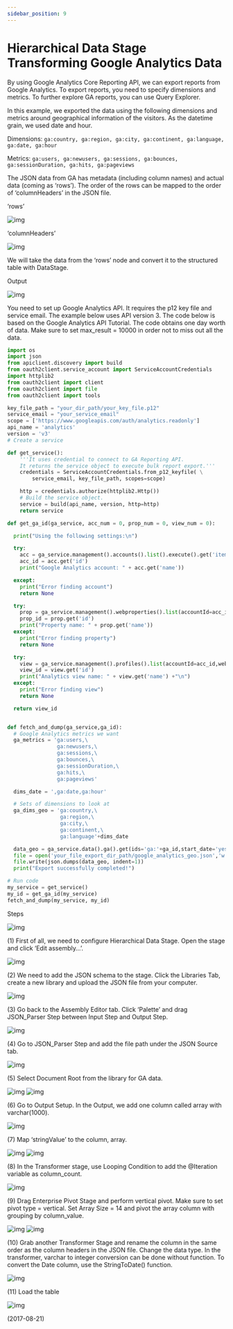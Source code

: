 ```yaml
---
sidebar_position: 9
---
```


# Hierarchical Data Stage Transforming Google Analytics Data

By using Google Analytics Core Reporting API, we can export reports from Google Analytics. To export reports, you need to specify dimensions and metrics. To further explore GA reports, you can use Query Explorer.

In this example, we exported the data using the following dimensions and metrics around geographical information of the visitors. As the datetime grain, we used date and hour.

Dimensions: `ga:country, ga:region, ga:city, ga:continent, ga:language, ga:date, ga:hour`

Metrics: `ga:users, ga:newusers, ga:sessions, ga:bounces, ga:sessionDuration, ga:hits, ga:pageviews`

The JSON data from GA has metadata (including column names) and actual data (coming as ‘rows’). The order of the rows can be mapped to the order of ‘columnHeaders’ in the JSON file.

‘rows’

![img](./img/9/img-1.webp)

‘columnHeaders’

![img](./img/9/img-2.webp)

We will take the data from the ‘rows’ node and convert it to the structured table with DataStage.

Output

![img](./img/9/img-3.webp)

You need to set up Google Analytics API. It requires the p12 key file and service email. The example below uses API version 3. The code below is based on the Google Analytics API Tutorial. The code obtains one day worth of data. Make sure to set max_result = 10000 in order not to miss out all the data.

```python
import os
import json
from apiclient.discovery import build
from oauth2client.service_account import ServiceAccountCredentials
import httplib2
from oauth2client import client
from oauth2client import file
from oauth2client import tools

key_file_path = "your_dir_path/your_key_file.p12"
service_email = "your_service_email"
scope = ['https://www.googleapis.com/auth/analytics.readonly']
api_name = 'analytics'
version = 'v3'
# Create a service

def get_service():
    '''It uses credential to connect to GA Reporting API.
    It returns the service object to execute bulk report export.'''
    credentials = ServiceAccountCredentials.from_p12_keyfile( \
        service_email, key_file_path, scopes=scope)

    http = credentials.authorize(httplib2.Http())
    # Build the service object.
    service = build(api_name, version, http=http)
    return service

def get_ga_id(ga_service, acc_num = 0, prop_num = 0, view_num = 0):

  print("Using the following settings:\n")

  try:
    acc = ga_service.management().accounts().list().execute().get('items')[acc_num]
    acc_id = acc.get('id')
    print("Google Analytics account: " + acc.get('name'))

  except:
    print("Error finding account")
    return None

  try:
    prop = ga_service.management().webproperties().list(accountId=acc_id).execute().get('items')[prop_num]
    prop_id = prop.get('id')
    print("Property name: " + prop.get('name'))
  except:
    print("Error finding property")
    return None

  try:
    view = ga_service.management().profiles().list(accountId=acc_id,webPropertyId=prop_id).execute().get('items')[view_num]
    view_id = view.get('id')
    print("Analytics view name: " + view.get('name') +"\n")
  except:
    print("Error finding view")
    return None

  return view_id


def fetch_and_dump(ga_service,ga_id):
  # Google Analytics metrics we want
  ga_metrics = 'ga:users,\
                ga:newusers,\
                ga:sessions,\
                ga:bounces,\
                ga:sessionDuration,\
                ga:hits,\
                ga:pageviews'

  dims_date = ',ga:date,ga:hour'

  # Sets of dimensions to look at
  ga_dims_geo = 'ga:country,\
                 ga:region,\
                 ga:city,\
                 ga:continent,\
                 ga:language'+dims_date

  data_geo = ga_service.data().ga().get(ids='ga:'+ga_id,start_date='yesterday', end_date='today', max_results=10000, metrics=ga_metrics, dimensions=ga_dims_geo).execute()
  file = open('your_file_export_dir_path/google_analytics_geo.json','w')
  file.write(json.dumps(data_geo, indent=1))
  print("Export successfully completed!")

# Run code
my_service = get_service()
my_id = get_ga_id(my_service)
fetch_and_dump(my_service, my_id)
```

Steps

![img](./img/9/img-4.webp)

(1) First of all, we need to configure Hierarchical Data Stage. Open the stage and click ‘Edit assembly…’.

![img](./img/9/img-5.webp)

(2) We need to add the JSON schema to the stage. Click the Libraries Tab, create a new library and upload the JSON file from your computer.

![img](./img/9/img-6.webp)

(3) Go back to the Assembly Editor tab. Click ‘Palette’ and drag JSON_Parser Step between Input Step and Output Step.

![img](./img/9/img-7.webp)

(4) Go to JSON_Parser Step and add the file path under the JSON Source tab.

![img](./img/9/img-8.webp)

(5) Select Document Root from the library for GA data.

![img](./img/9/img-9.webp)
![img](./img/9/img-10.webp)

(6) Go to Output Setup. In the Output, we add one column called array with varchar(1000).

![img](./img/9/img-11.webp)

(7) Map ‘stringValue’ to the column, array.

![img](./img/9/img-12.webp)
![img](./img/9/img-13.webp)

(8) In the Transformer stage, use Looping Condition to add the @Iteration variable as column_count.

![img](./img/9/img-14.webp)

(9) Drag Enterprise Pivot Stage and perform vertical pivot. Make sure to set pivot type = vertical. Set Array Size = 14 and pivot the array column with grouping by column_value.

![img](./img/9/img-15.webp)
![img](./img/9/img-16.webp)

(10) Grab another Transformer Stage and rename the column in the same order as the column headers in the JSON file. Change the data type. In the transformer, varchar to integer conversion can be done without function. To convert the Date column, use the StringToDate() function.

![img](./img/9/img-17.webp)

(11) Load the table

![img](./img/9/img-18.webp)

(2017-08-21)
